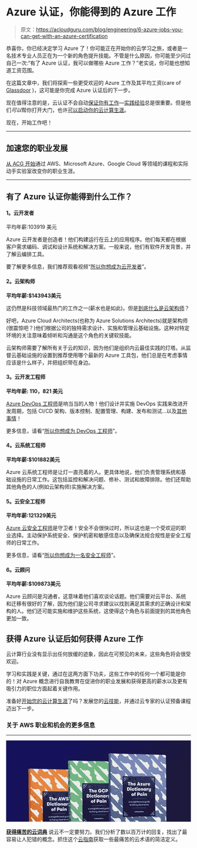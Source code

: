 # Azure 认证，你能得到的 Azure 工作

> 原文：<https://acloudguru.com/blog/engineering/6-azure-jobs-you-can-get-with-an-azure-certification>

恭喜你，你已经决定学习 Azure 了！你可能正在开始你的云学习之旅，或者是一名技术专业人员正在为一个新的角色提升技能。不管是什么原因，你可能至少问过自己一次:“有了 Azure 认证，我可以做哪些 Azure 工作？”老实说，你可能也想知道工资范围。

在这篇文章中，我们将探索一些更受欢迎的 Azure 工作及其平均工资(care of [Glassdoor](https://www.glassdoor.com/Salaries/index.htm) )，这可能是你完成 Azure 认证后的下一步。

现在值得注意的是，云认证不会自动[保证你有工作](https://acloudguru.com/blog/engineering/how-many-certifications-do-i-need-to-get-a-cloud-job)—[实践经验](https://acloudguru.com/blog/business/acgs-top-10-trending-hands-on-labs)总是很重要。但是他们*可以*帮你打开大门，也许[可以启动你的云计算生涯](https://acloudguru.com/blog/engineering/jump-start-your-cloud-career)。

现在，开始工作吧！

* * *

## 加速您的职业发展

[从 ACG 开始](https://acloudguru.com/pricing)通过 AWS、Microsoft Azure、Google Cloud 等领域的课程和实际动手实验室改变你的职业生涯。

* * *

## 有了 Azure 认证你能得到什么工作？

#### **1。云开发者**

平均年薪:103919 美元

Azure 云开发者是创造者！他们构建运行在云上的应用程序。他们每天都在根据客户需求编码、调试和设计系统和解决方案。一般来说，他们有软件开发背景，并了解云编排工具。

要了解更多信息，我们推荐观看视频“[所以你想成为云开发者](https://youtu.be/WH31UfwGkxk)”。

#### **2。云架构师**

**平均年薪:$**143943******美元**

这仍然是科技领域最热门的工作之一(薪水也是如此)。但是[到底什么是云架构师](https://acloudguru.com/blog/engineering/what-is-a-cloud-architect-and-how-do-you-become-one)？

好吧，Azure Cloud Architects(也称为 Azure Solutions Architects)就是架构师(很震惊吧？)他们根据公司的独特需求设计、实施和管理云基础设施。这种对特定环境的关注意味着倾听和沟通是这个角色的关键软技能。

云架构师需要了解所有关于云的知识，因为他们是组织内云最佳实践的灯塔。从监督云基础设施的设置到推荐使用哪个最新的 Azure 工具包，他们总是在考虑事情应该是什么样子，并把组织带在身边。

#### **3。**云开发工程师****

**平均年薪: **110，821** 美元**

[Azure DevOps 工程师](https://acloudguru.com/course/preparing-for-the-az-400-azure-devops-exam)是响当当的人物！他们设计并实施 DevOps 实践来改进开发周期，包括 CI/CD 架构、版本控制、配置管理、构建、发布和测试…以及[其他事情](https://acloudguru.com/blog/engineering/to-succeed-in-devops-careers-level-up-these-skills#what-is-a-devops-engineer)！

更多信息，请看“[所以你想成为 DevOps 工程师](https://youtu.be/vAbl3X3VrJo)”。

#### **4。云系统工程师**

**平均年薪:$**101882******美元**

Azure 云系统工程师是让灯一直亮着的人。更具体地说，他们负责管理系统和基础设施的日常工作。这包括监控和解决问题、修补、测试和故障排除。他们还帮助其他角色的人(例如云架构师)实施解决方案。

#### **5。云安全工程师**

**平均年薪:**121329**美元**

[Azure 云安全工程师](https://acloudguru.com/course/az-500-microsoft-azure-security-technologies-qxRJr)是守卫者！安全不会很快过时，所以这也是一个受欢迎的职业选择。主动保护系统安全、保护机密和敏感信息以及确保法规合规性是安全工程师的日常工作。

更多信息，请看“[所以你想成为一名安全工程师](https://youtu.be/6cmZMpTssdo)”。

#### **6。云顾问**

**平均年薪:$**109873******美元**

Azure 云顾问是沟通者，这意味着他们喜欢谈论话题。他们需要对云平台、系统和迁移有很好的了解，因为他们是公司寻求建议以找到满足其需求的正确设计和架构的人。他们还可能实施和维护这些系统，这使得这个角色与前面提到的其他角色更加一致。

## **获得 Azure 认证后如何获得 Azure 工作**

云计算行业没有显示出任何放缓的迹象，因此在可预见的未来，这些角色将会很受欢迎。

学习和实践是关键，通过在这两方面下功夫，这些工作中的任何一个都可能是你的！对 Azure 概念进行自我教育在促进你的职业发展和获得更高的薪水以及更有吸引力的职位方面起着关键作用。

准备好[开始您的云计算生涯](https://acloudguru.com/blog/engineering/how-to-begin-your-cloud-career)了吗？发展您的[云技能](https://acloudguru.com/solutions/individuals)，并通过云专家的认证预备课程迈出下一步。

### **关于 AWS 职业和机会的更多信息**

* * *

[![Complete guide to the Cloud and Dictionary ](img/93ebf63b88ab7fbd48705a01952ba688.png)](https://get.acloudguru.com/cloud-dictionary-of-pain)

[**获得痛苦的云词典**](https://get.acloudguru.com/cloud-dictionary-of-pain)
说云不一定要努力。我们分析了数以百万计的回复，找出了最容易让人犯错的概念。抓住这个[云指南](https://get.acloudguru.com/cloud-dictionary-of-pain)获取一些最痛苦的云术语的简洁定义。